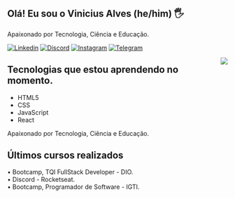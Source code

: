 ## Olá! Eu sou o Vinicius Alves (he/him) 🖐️
 
Apaixonado por Tecnologia, Ciência e Educação.

[![Linkedin](https://img.shields.io/badge/LinkedIn-0077B5?style=for-the-badge&logo=linkedin&logoColor=white)](https://www.linkedin.com/in/asvinicius/)
[![Discord](https://img.shields.io/badge/Discord-7289DA?style=for-the-badge&logo=discord&logoColor=white)]()
[![Instagram](https://img.shields.io/badge/Instagram-E4405F?style=for-the-badge&logo=instagram&logoColor=white)](https://www.instagram.com/alvezvini/)
[![Telegram](https://img.shields.io/badge/Telegram-2CA5E0?style=for-the-badge&logo=telegram&logoColor=white)](https://t.me/alvezvini)

<img align="right" src="https://lh3.googleusercontent.com/uSTWAKK4xZ7dRH652CU93L_QPTyZcmHMis3I3sTnFfeAF-FucY93bihldqbNRQZ8SnHQoWcBnpC-pDwgp2okGxRHkAlF3wxRJAFthQKpJrig-wERIlZ7c9fpV4FpQoDdewdy7sIaeA6XAtjohetau6jGTwdbmjPIBPtIGhsFdidXK9KEjKxrfs0vW86nPABPY1ZUQ0rbiu24w3pYLAy4h6RcsyiRG5V8qe6m6aK0lxbNY7VwpWHAx42Nv-W9ayvtPFWcRaAITem-ZvoIfPE3I_IhXn42nFmoZImThBOPc4A6NVYz5ACckTYfmOfhfGV139dNWIKnlm2poD3ffqLbdb043bnDCuuEgkmtJNAle758wbLvYV5iSfr9mt8QLJUIOX4DABujmtTUQdfM0dugSZbdu8XziR1FuHFUfoAp8JtiEeiJxHl5cmBLVmydn8x_cdCmha9AAybx-BF_qQ_FccnvctrfJTQhldmQRxYN3r7eMenvCe8Ucy3tJGBP8w68xrocHFCV8ZbMm_YLz1H6klzOOJaOYBqnEUuajd9U4PJ7Kv8h9TvfQVhgsshKOlgZrGRm6bzgL1JJIKtujqXlA7irtqPkeHbPsDg7N_kAHItPNEl9WcjgDYrWsUZQfe81Cb-QREpNXBtKorgUbQnpnMMKpZjoVqwewrZ5MXY1qqTiAuH3JrA_ukexw4EESWTKsjo2jkklQTHw085bkbmKHbELUld9YjYvU-6MKg_gP18GLRTrg5AAFIQAlTc=w352-h331-no?authuser=0"/>

## Tecnologias que estou aprendendo no momento. 
- HTML5
- CSS
- JavaScript
- React

Apaixonado por Tecnologia, Ciência e Educação.

## Últimos cursos realizados  
<div>
  • Bootcamp, TQI FullStack Developer - DIO. </br>
  • Discord - Rocketseat. </br>
  • Bootcamp, Programador de Software - IGTI.
</div>
